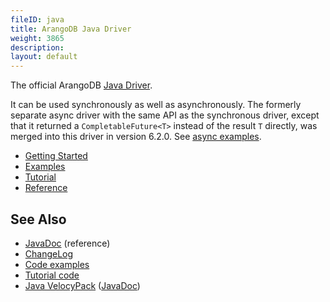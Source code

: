 ```yaml
---
fileID: java
title: ArangoDB Java Driver
weight: 3865
description: 
layout: default
---
```

The official ArangoDB [Java Driver](https://github.com/arangodb/arangodb-java-driver).

It can be used synchronously as well as asynchronously. The formerly separate async
driver with the same API as the synchronous driver, except that it returned a
`CompletableFuture<T>` instead of the result `T` directly, was merged into this
driver in version 6.2.0. See
[async examples](https://github.com/arangodb/arangodb-java-driver/tree/master/src/test/java/com/arangodb/async/example).

- [Getting Started](java-getting-started)
- [Examples](examples/)
- [Tutorial](java-tutorial)
- [Reference](reference/)

## See Also

  
- [JavaDoc](https://arangodb.github.io/arangodb-java-driver/) (reference)
- [ChangeLog](https://github.com/arangodb/arangodb-java-driver/blob/master/ChangeLog.md)
- [Code examples](https://github.com/arangodb/arangodb-java-driver/tree/master/src/test/java/com/arangodb/example)
- [Tutorial code](https://github.com/arangodb/arangodb-java-driver-quickstart)
- [Java VelocyPack](https://github.com/arangodb/java-velocypack) ([JavaDoc](https://arangodb.github.io/java-velocypack))

